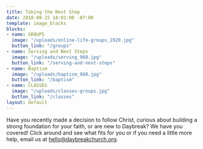 ```yaml
---
title: Taking the Next Step
date: 2018-08-25 18:01:00 -07:00
template: image_blocks
blocks:
- name: GROUPS
  image: "/uploads/online-life-groups_1920.jpg"
  button_link: "/groups"
- name: Serving and Next Steps
  image: "/uploads/serving_960.jpg"
  button_link: "/serving-and-next-steps"
- name: Baptism
  image: "/uploads/baptism_960.jpg"
  button_link: "/baptism"
- name: CLASSES
  image: "/uploads/classes-groups.jpg"
  button_link: "/classes"
layout: default
---
```


Have you recently made a decision to follow Christ, curious about building a strong foundation for your faith, or are new to Daybreak? We have you covered! Click around and see what fits for you or if you need a little more help, email us at [hello@daybreakchurch.org](mailto:hello@daybreakchurch.org).
